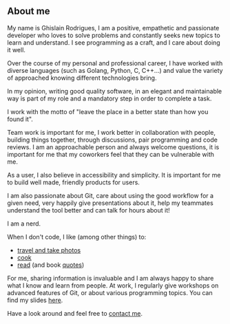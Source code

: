 ## About me

<p>
My name is Ghislain Rodrigues, I am a positive, empathetic and passionate developer who loves to solve problems and constantly seeks new topics to learn and understand. I see programming as a craft, and I care about doing it well.
</p>
<p>
Over the course of my personal and professional career, I have worked with diverse languages (such as Golang, Python, C, C++...) and value the variety of approached knowing different technologies bring.
</p>
<p>
In my opinion, writing good quality software, in an elegant and maintainable way is part of my role and a mandatory step in order to complete a task.
</p>
<p>
I work with the motto of "leave the place in a better state than how you found it".
</p>
<p>
Team work is important for me, I work better in collaboration with people, building things together, through discussions, pair programming and code reviews. I am an approachable person and always welcome questions, it is important for me that my coworkers feel that they can be vulnerable with me.
</p>
<p>
As a user, I also believe in accessibility and simplicity. It is important for me to build well made, friendly products for users.
</p>
<p>
I am also passionate about Git, care about using the good workflow for a given need, very happily give presentations about it, help my teammates understand the tool better and can talk for hours about it!
</p>
<p>
I am a nerd.
</p>

<p>
When I don't code, I like (among other things) to:
<ul>
	<li><a target="_blank" href="https://travels.ghislain-rodrigues.fr">travel and take photos</a></li>
	<li><a target="_blank" href="https://recipes.ghislain-rodrigues.fr">cook</a></li>
	<li><a target="_blank" href="https://www.librarything.com/catalog/padawin_ghis/yourlibrary">read</a> (and book <a href="quotes.html">quotes</a>)</li>
</ul>
</p>

<p>
For me, sharing information is invaluable and I am always happy to share what
I know and learn from people. At work, I regularly give workshops on advanced
features of Git, or about various programming topics. You can find my slides
<a target="_blank" href="http://slides.com/ghislainrodrigues-1">here</a>.
</p>

<p>
Have a look around and feel free to <a target="_blank" href="https://de.linkedin.com/in/ghislain-rodrigues-32268a45">contact me</a>.
<p>
